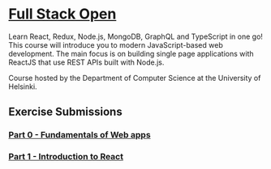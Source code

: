 # [Full Stack Open](https://fullstackopen.com/en/)
Learn React, Redux, Node.js, MongoDB, GraphQL and TypeScript in one go! This course will introduce you to modern JavaScript-based web development. The main focus is on building single page applications with ReactJS that use REST APIs built with Node.js.

Course hosted by the Department of Computer Science at the University of Helsinki.

## Exercise Submissions

### [Part 0 - Fundamentals of Web apps](./part0)
### [Part 1 - Introduction to React](./part1/)